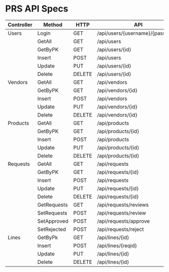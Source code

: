 # PRS API Specs

| Controller        | Method        | HTTP      | API                                       |
| ---               | ---           | ---       | ---                                       |
| Users             | Login         | GET       | /api/users/{username}/{password}          |
|                   | GetAll        | GET       | /api/users                                |
|                   | GetByPK       | GET       | /api/users/{id}                           |
|                   | Insert        | POST      | /api/users                                |
|                   | Update        | PUT       | /api/users/{id}                           |
|                   | Delete        | DELETE    | /api/users/{id}                           |
| Vendors           | GetAll        | GET       | /api/vendors                              |
|                   | GetByPK       | GET       | /api/vendors/{id}                         |
|                   | Insert        | POST      | /api/vendors                              |
|                   | Update        | PUT       | /api/vendors/{id}                         |
|                   | Delete        | DELETE    | /api/vendors/{id}                         |
| Products          | GetAll        | GET       | /api/products                             |
|                   | GetByPK       | GET       | /api/products/{id}                        |
|                   | Insert        | POST      | /api/products                             |
|                   | Update        | PUT       | /api/products/{id}                        |
|                   | Delete        | DELETE    | /api/products/{id}                        |
| Requests          | GetAll        | GET       | /api/requests                             |
|                   | GetByPK       | GET       | /api/requests/{id}                        |
|                   | Insert        | POST      | /api/requests                             |
|                   | Update        | PUT       | /api/requests/{id}                        |
|                   | Delete        | DELETE    | /api/requests/{id}                        |
|                   | GetRequests   | GET       | /api/requests/reviews                     |
|                   | SetRequests   | POST      | /api/requests/review                      |
|                   | SetApproved   | POST      | /api/requests/approve                     |
|                   | SetRejected   | POST      | /api/requests/reject                      |
| Lines             | GetByPk       | GET       | /api/lines/{id}                           |
|                   | Insert        | POST      | /api/lines/{reqid}                        |
|                   | Update        | PUT       | /api/lines/{id}                           |
|                   | Delete        | DELETE    | /api/lines/{id}                           |